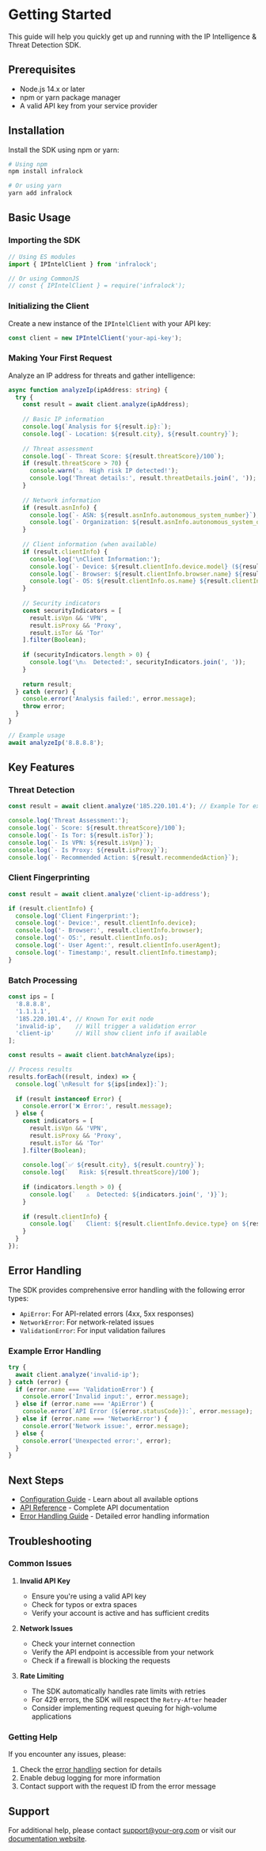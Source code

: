 # Getting Started

This guide will help you quickly get up and running with the IP Intelligence & Threat Detection SDK.

## Prerequisites

- Node.js 14.x or later
- npm or yarn package manager
- A valid API key from your service provider

## Installation

Install the SDK using npm or yarn:

```bash
# Using npm
npm install infralock

# Or using yarn
yarn add infralock
```

## Basic Usage

### Importing the SDK

```typescript
// Using ES modules
import { IPIntelClient } from 'infralock';

// Or using CommonJS
// const { IPIntelClient } = require('infralock');
```

### Initializing the Client

Create a new instance of the `IPIntelClient` with your API key:

```typescript
const client = new IPIntelClient('your-api-key');
```

### Making Your First Request

Analyze an IP address for threats and gather intelligence:

```typescript
async function analyzeIp(ipAddress: string) {
  try {
    const result = await client.analyze(ipAddress);
    
    // Basic IP information
    console.log(`Analysis for ${result.ip}:`);
    console.log(`- Location: ${result.city}, ${result.country}`);
    
    // Threat assessment
    console.log(`- Threat Score: ${result.threatScore}/100`);
    if (result.threatScore > 70) {
      console.warn('⚠️  High risk IP detected!');
      console.log('Threat details:', result.threatDetails.join(', '));
    }
    
    // Network information
    if (result.asnInfo) {
      console.log(`- ASN: ${result.asnInfo.autonomous_system_number}`);
      console.log(`- Organization: ${result.asnInfo.autonomous_system_organization}`);
    }
    
    // Client information (when available)
    if (result.clientInfo) {
      console.log('\nClient Information:');
      console.log(`- Device: ${result.clientInfo.device.model} (${result.clientInfo.device.type})`);
      console.log(`- Browser: ${result.clientInfo.browser.name} ${result.clientInfo.browser.version}`);
      console.log(`- OS: ${result.clientInfo.os.name} ${result.clientInfo.os.version}`);
    }
    
    // Security indicators
    const securityIndicators = [
      result.isVpn && 'VPN',
      result.isProxy && 'Proxy',
      result.isTor && 'Tor'
    ].filter(Boolean);
    
    if (securityIndicators.length > 0) {
      console.log('\n⚠️  Detected:', securityIndicators.join(', '));
    }
    
    return result;
  } catch (error) {
    console.error('Analysis failed:', error.message);
    throw error;
  }
}

// Example usage
await analyzeIp('8.8.8.8');
```

## Key Features

### Threat Detection

```typescript
const result = await client.analyze('185.220.101.4'); // Example Tor exit node

console.log('Threat Assessment:');
console.log(`- Score: ${result.threatScore}/100`);
console.log(`- Is Tor: ${result.isTor}`);
console.log(`- Is VPN: ${result.isVpn}`);
console.log(`- Is Proxy: ${result.isProxy}`);
console.log(`- Recommended Action: ${result.recommendedAction}`);
```

### Client Fingerprinting

```typescript
const result = await client.analyze('client-ip-address');

if (result.clientInfo) {
  console.log('Client Fingerprint:');
  console.log('- Device:', result.clientInfo.device);
  console.log('- Browser:', result.clientInfo.browser);
  console.log('- OS:', result.clientInfo.os);
  console.log('- User Agent:', result.clientInfo.userAgent);
  console.log('- Timestamp:', result.clientInfo.timestamp);
}
```

### Batch Processing

```typescript
const ips = [
  '8.8.8.8',
  '1.1.1.1',
  '185.220.101.4', // Known Tor exit node
  'invalid-ip',    // Will trigger a validation error
  'client-ip'      // Will show client info if available
];

const results = await client.batchAnalyze(ips);

// Process results
results.forEach((result, index) => {
  console.log(`\nResult for ${ips[index]}:`);
  
  if (result instanceof Error) {
    console.error('❌ Error:', result.message);
  } else {
    const indicators = [
      result.isVpn && 'VPN',
      result.isProxy && 'Proxy',
      result.isTor && 'Tor'
    ].filter(Boolean);
    
    console.log(`✅ ${result.city}, ${result.country}`);
    console.log(`   Risk: ${result.threatScore}/100`);
    
    if (indicators.length > 0) {
      console.log(`   ⚠️  Detected: ${indicators.join(', ')}`);
    }
    
    if (result.clientInfo) {
      console.log(`   Client: ${result.clientInfo.device.type} on ${result.clientInfo.os.name}`);
    }
  }
});
```

## Error Handling

The SDK provides comprehensive error handling with the following error types:

- `ApiError`: For API-related errors (4xx, 5xx responses)
- `NetworkError`: For network-related issues
- `ValidationError`: For input validation failures

### Example Error Handling

```typescript
try {
  await client.analyze('invalid-ip');
} catch (error) {
  if (error.name === 'ValidationError') {
    console.error('Invalid input:', error.message);
  } else if (error.name === 'ApiError') {
    console.error(`API Error (${error.statusCode}):`, error.message);
  } else if (error.name === 'NetworkError') {
    console.error('Network issue:', error.message);
  } else {
    console.error('Unexpected error:', error);
  }
}
```

## Next Steps

- [Configuration Guide](./configuration.md) - Learn about all available options
- [API Reference](./api.md) - Complete API documentation
- [Error Handling Guide](./error-handling.md) - Detailed error handling information

## Troubleshooting

### Common Issues

1. **Invalid API Key**
   - Ensure you're using a valid API key
   - Check for typos or extra spaces
   - Verify your account is active and has sufficient credits

2. **Network Issues**
   - Check your internet connection
   - Verify the API endpoint is accessible from your network
   - Check if a firewall is blocking the requests

3. **Rate Limiting**
   - The SDK automatically handles rate limits with retries
   - For 429 errors, the SDK will respect the `Retry-After` header
   - Consider implementing request queuing for high-volume applications

### Getting Help

If you encounter any issues, please:
1. Check the [error handling](#error-handling) section for details
2. Enable debug logging for more information
3. Contact support with the request ID from the error message

## Support

For additional help, please contact support@your-org.com or visit our [documentation website](https://docs.your-org.com).
